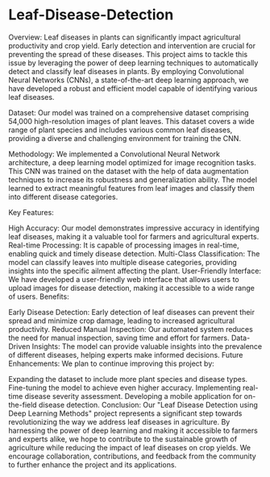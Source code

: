 # Leaf-Disease-Detection
Overview:
Leaf diseases in plants can significantly impact agricultural productivity and crop yield. Early detection and intervention are crucial for preventing the spread of these diseases. This project aims to tackle this issue by leveraging the power of deep learning techniques to automatically detect and classify leaf diseases in plants. By employing Convolutional Neural Networks (CNNs), a state-of-the-art deep learning approach, we have developed a robust and efficient model capable of identifying various leaf diseases.

Dataset:
Our model was trained on a comprehensive dataset comprising 54,000 high-resolution images of plant leaves. This dataset covers a wide range of plant species and includes various common leaf diseases, providing a diverse and challenging environment for training the CNN.

Methodology:
We implemented a Convolutional Neural Network architecture, a deep learning model optimized for image recognition tasks. This CNN was trained on the dataset with the help of data augmentation techniques to increase its robustness and generalization ability. The model learned to extract meaningful features from leaf images and classify them into different disease categories.

Key Features:

High Accuracy: Our model demonstrates impressive accuracy in identifying leaf diseases, making it a valuable tool for farmers and agricultural experts.
Real-time Processing: It is capable of processing images in real-time, enabling quick and timely disease detection.
Multi-Class Classification: The model can classify leaves into multiple disease categories, providing insights into the specific ailment affecting the plant.
User-Friendly Interface: We have developed a user-friendly web interface that allows users to upload images for disease detection, making it accessible to a wide range of users.
Benefits:

Early Disease Detection: Early detection of leaf diseases can prevent their spread and minimize crop damage, leading to increased agricultural productivity.
Reduced Manual Inspection: Our automated system reduces the need for manual inspection, saving time and effort for farmers.
Data-Driven Insights: The model can provide valuable insights into the prevalence of different diseases, helping experts make informed decisions.
Future Enhancements:
We plan to continue improving this project by:

Expanding the dataset to include more plant species and disease types.
Fine-tuning the model to achieve even higher accuracy.
Implementing real-time disease severity assessment.
Developing a mobile application for on-the-field disease detection.
Conclusion:
Our "Leaf Disease Detection using Deep Learning Methods" project represents a significant step towards revolutionizing the way we address leaf diseases in agriculture. By harnessing the power of deep learning and making it accessible to farmers and experts alike, we hope to contribute to the sustainable growth of agriculture while reducing the impact of leaf diseases on crop yields. We encourage collaboration, contributions, and feedback from the community to further enhance the project and its applications.
